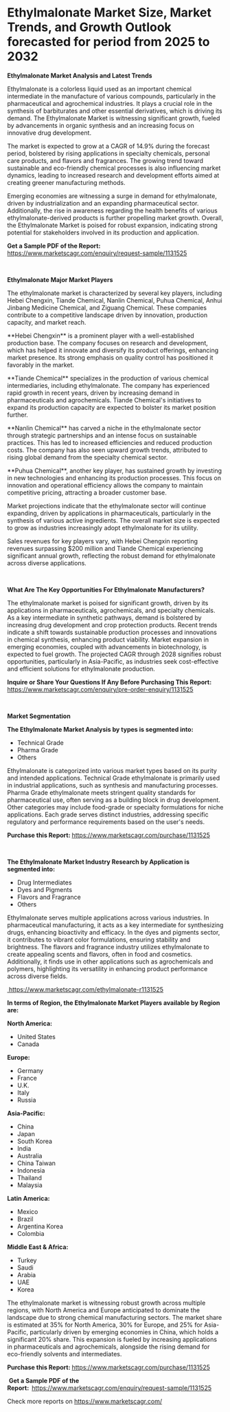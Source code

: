 <p><h1>Ethylmalonate Market Size, Market Trends, and Growth Outlook forecasted for period from 2025 to 2032</h1></p><p><strong>Ethylmalonate Market Analysis and Latest Trends</strong></p>
<p><p>Ethylmalonate is a colorless liquid used as an important chemical intermediate in the manufacture of various compounds, particularly in the pharmaceutical and agrochemical industries. It plays a crucial role in the synthesis of barbiturates and other essential derivatives, which is driving its demand. The Ethylmalonate Market is witnessing significant growth, fueled by advancements in organic synthesis and an increasing focus on innovative drug development. </p><p>The market is expected to grow at a CAGR of 14.9% during the forecast period, bolstered by rising applications in specialty chemicals, personal care products, and flavors and fragrances. The growing trend toward sustainable and eco-friendly chemical processes is also influencing market dynamics, leading to increased research and development efforts aimed at creating greener manufacturing methods. </p><p>Emerging economies are witnessing a surge in demand for ethylmalonate, driven by industrialization and an expanding pharmaceutical sector. Additionally, the rise in awareness regarding the health benefits of various ethylmalonate-derived products is further propelling market growth. Overall, the Ethylmalonate Market is poised for robust expansion, indicating strong potential for stakeholders involved in its production and application.</p></p>
<p><strong>Get a Sample PDF of the Report:&nbsp;</strong> <a href="https://www.marketscagr.com/enquiry/request-sample/1131525?utm_campaign=1905&utm_medium=2&utm_source=Github&utm_content=ia&utm_term=30012025&utm_id=ethylmalonate">https://www.marketscagr.com/enquiry/request-sample/1131525</a></p>
<p>&nbsp;</p>
<p><strong>Ethylmalonate Major Market Players</strong></p>
<p><p>The ethylmalonate market is characterized by several key players, including Hebei Chengxin, Tiande Chemical, Nanlin Chemical, Puhua Chemical, Anhui Jinbang Medicine Chemical, and Ziguang Chemical. These companies contribute to a competitive landscape driven by innovation, production capacity, and market reach.</p><p>**Hebei Chengxin** is a prominent player with a well-established production base. The company focuses on research and development, which has helped it innovate and diversify its product offerings, enhancing market presence. Its strong emphasis on quality control has positioned it favorably in the market.</p><p>**Tiande Chemical** specializes in the production of various chemical intermediaries, including ethylmalonate. The company has experienced rapid growth in recent years, driven by increasing demand in pharmaceuticals and agrochemicals. Tiande Chemical's initiatives to expand its production capacity are expected to bolster its market position further.</p><p>**Nanlin Chemical** has carved a niche in the ethylmalonate sector through strategic partnerships and an intense focus on sustainable practices. This has led to increased efficiencies and reduced production costs. The company has also seen upward growth trends, attributed to rising global demand from the specialty chemical sector.</p><p>**Puhua Chemical**, another key player, has sustained growth by investing in new technologies and enhancing its production processes. This focus on innovation and operational efficiency allows the company to maintain competitive pricing, attracting a broader customer base.</p><p>Market projections indicate that the ethylmalonate sector will continue expanding, driven by applications in pharmaceuticals, particularly in the synthesis of various active ingredients. The overall market size is expected to grow as industries increasingly adopt ethylmalonate for its utility.</p><p>Sales revenues for key players vary, with Hebei Chengxin reporting revenues surpassing $200 million and Tiande Chemical experiencing significant annual growth, reflecting the robust demand for ethylmalonate across diverse applications.</p></p>
<p>&nbsp;</p>
<p><strong>What Are The Key Opportunities For Ethylmalonate Manufacturers?</strong></p>
<p><p>The ethylmalonate market is poised for significant growth, driven by its applications in pharmaceuticals, agrochemicals, and specialty chemicals. As a key intermediate in synthetic pathways, demand is bolstered by increasing drug development and crop protection products. Recent trends indicate a shift towards sustainable production processes and innovations in chemical synthesis, enhancing product viability. Market expansion in emerging economies, coupled with advancements in biotechnology, is expected to fuel growth. The projected CAGR through 2028 signifies robust opportunities, particularly in Asia-Pacific, as industries seek cost-effective and efficient solutions for ethylmalonate production.</p></p>
<p><strong>Inquire or Share Your Questions If Any Before Purchasing This Report:</strong> <a href="https://www.marketscagr.com/enquiry/pre-order-enquiry/1131525?utm_campaign=1905&utm_medium=2&utm_source=Github&utm_content=ia&utm_term=30012025&utm_id=ethylmalonate">https://www.marketscagr.com/enquiry/pre-order-enquiry/1131525</a></p>
<p>&nbsp;</p>
<p><strong>Market Segmentation</strong></p>
<p><strong>The Ethylmalonate Market Analysis by types is segmented into:</strong></p>
<p><ul><li>Technical Grade</li><li>Pharma Grade</li><li>Others</li></ul></p>
<p><p>Ethylmalonate is categorized into various market types based on its purity and intended applications. Technical Grade ethylmalonate is primarily used in industrial applications, such as synthesis and manufacturing processes. Pharma Grade ethylmalonate meets stringent quality standards for pharmaceutical use, often serving as a building block in drug development. Other categories may include food-grade or specialty formulations for niche applications. Each grade serves distinct industries, addressing specific regulatory and performance requirements based on the user's needs.</p></p>
<p><strong>Purchase this Report:&nbsp;</strong><a href="https://www.marketscagr.com/purchase/1131525?utm_campaign=1905&utm_medium=2&utm_source=Github&utm_content=ia&utm_term=30012025&utm_id=ethylmalonate">https://www.marketscagr.com/purchase/1131525</a></p>
<p>&nbsp;</p>
<p><strong>The Ethylmalonate Market Industry Research by Application is segmented into:</strong></p>
<p><ul><li>Drug Intermediates</li><li>Dyes and Pigments</li><li>Flavors and Fragrance</li><li>Others</li></ul></p>
<p><p>Ethylmalonate serves multiple applications across various industries. In pharmaceutical manufacturing, it acts as a key intermediate for synthesizing drugs, enhancing bioactivity and efficacy. In the dyes and pigments sector, it contributes to vibrant color formulations, ensuring stability and brightness. The flavors and fragrance industry utilizes ethylmalonate to create appealing scents and flavors, often in food and cosmetics. Additionally, it finds use in other applications such as agrochemicals and polymers, highlighting its versatility in enhancing product performance across diverse fields.</p></p>
<p><a href="https://www.marketscagr.com/ethylmalonate-r1131525?utm_campaign=1905&utm_medium=2&utm_source=Github&utm_content=ia&utm_term=30012025&utm_id=ethylmalonate">&nbsp;https://www.marketscagr.com/ethylmalonate-r1131525</a></p>
<p><strong>In terms of Region, the Ethylmalonate Market Players available by Region are:</strong></p>
<p>
    <p> <strong> North America: </strong>
        <ul>
            <li>United States</li>
            <li>Canada</li>
        </ul>
        </p> 
    <p> <strong> Europe: </strong>
        <ul>
            <li>Germany</li>
            <li>France</li>
            <li>U.K.</li>
            <li>Italy</li>
            <li>Russia</li>
        </ul>
        </p> 
    <p> <strong> Asia-Pacific: </strong>
        <ul>
            <li>China</li>
            <li>Japan</li>
            <li>South Korea</li>
            <li>India</li>
            <li>Australia</li>
            <li>China Taiwan</li>
            <li>Indonesia</li>
            <li>Thailand</li>
            <li>Malaysia</li>
        </ul>
        </p> 
    <p> <strong> Latin America: </strong>
        <ul>
            <li>Mexico</li>
            <li>Brazil</li>
            <li>Argentina Korea</li>
            <li>Colombia</li>
        </ul>
        </p> 
    <p> <strong> Middle East & Africa: </strong>
        <ul>
            <li>Turkey</li>
            <li>Saudi</li>
            <li>Arabia</li>
            <li>UAE</li>
            <li>Korea</li>
        </ul>
    </p>
    </p>
<p><p>The ethylmalonate market is witnessing robust growth across multiple regions, with North America and Europe anticipated to dominate the landscape due to strong chemical manufacturing sectors. The market share is estimated at 35% for North America, 30% for Europe, and 25% for Asia-Pacific, particularly driven by emerging economies in China, which holds a significant 20% share. This expansion is fueled by increasing applications in pharmaceuticals and agrochemicals, alongside the rising demand for eco-friendly solvents and intermediates.</p></p>
<p><strong>Purchase this Report: </strong><a href="https://www.marketscagr.com/purchase/1131525?utm_campaign=1905&utm_medium=2&utm_source=Github&utm_content=ia&utm_term=30012025&utm_id=ethylmalonate">https://www.marketscagr.com/purchase/1131525</a></p>
<p>&nbsp;<strong>Get a Sample PDF of the Report:&nbsp;&nbsp;</strong><a href="https://www.marketscagr.com/enquiry/request-sample/1131525?utm_campaign=1905&utm_medium=2&utm_source=Github&utm_content=ia&utm_term=30012025&utm_id=ethylmalonate">https://www.marketscagr.com/enquiry/request-sample/1131525</a></p>
<p><strong></strong></p>
<p>Check more reports on <a href="https://www.marketscagr.com/?utm_campaign=1905&utm_medium=2&utm_source=Github&utm_content=ia&utm_term=30012025&utm_id=ethylmalonate">https://www.marketscagr.com/</a></p>